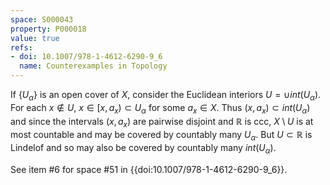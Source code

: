 ```yaml
---
space: S000043
property: P000018
value: true
refs:
- doi: 10.1007/978-1-4612-6290-9_6
  name: Counterexamples in Topology
---
```


If $\{U_\alpha\}$ is an open cover of $X$, consider the Euclidean interiors $U = \cup int(U_\alpha)$. For each $x \notin U$, $x \in [x,a_x) \subset U_\alpha$ for some $a_x \in X$. Thus $(x,a_x) \subset int(U_\alpha)$ and since the intervals $(x,a_x)$ are pairwise disjoint and $\mathbb{R}$ is ccc, $X \setminus U$ is at most countable and may be covered by countably many $U_\alpha$. But $U \subset \mathbb{R}$ is Lindelof and so may also be covered by countably many $int(U_\alpha)$.

See item #6 for space #51 in {{doi:10.1007/978-1-4612-6290-9_6}}.

